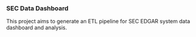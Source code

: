 ### SEC Data Dashboard

This project aims to generate an ETL pipeline for SEC EDGAR system data dashboard and analysis.